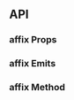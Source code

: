 ## API

### affix Props

<field-table :data="affixProps"/>

### affix Emits

<field-table :data="affixEmits"/>

### affix Method

<field-table :data="affixExpose"/>

<script setup>
import { ref } from 'vue';

const affixProps = ref([
  {
    name: 'offset-top',
    desc: '距离窗口顶部达到指定偏移量后触发',
    type: 'number',
    value: '0',
  },
  {
    name: 'offset-bottom',
    desc: '距离窗口底部达到指定偏移量后触发',
    type: 'number',
    value: '-',
  },
  {
    name: 'target',
    desc: '滚动容器，默认是 window',
    type: 'string | HTMLElement | Window',
    value: '-',
  },
  {
    name: 'target-container',
    desc: 'target的外层滚动元素，默认是 window。Affix 将会监听该元素的滚动事件，并实时更新固钉的位置。主要是为了解决 target 属性指定为非 window 元素时，如果外层元素滚动，可能会导致固钉跑出容器问题',
    type: 'string | HTMLElement | Window',
    value: '-',
  },
]);

const affixEmits = ref([
  {
    name: 'change',
    desc: '固定状态发生改变时触发',
    type: 'fixed: boolean',
    value: '-',
  },
]);

const affixExpose = ref([
  {
    name: 'updatePosition',
    desc: '更新位置',
    type: '() => void',
    value: '-',
  },
]);
</script>
